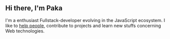 ## Hi there, I'm Paka

I'm a enthusiast Fullstack-developer evolving in the JavaScript ecosystem. I like to [help people](https://stackoverflow.com/users/8946012/paka?tab=profile), contribute to projects and learn new stuffs concerning Web technologies.
